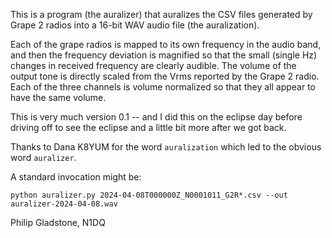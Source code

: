 This is a program (the auralizer) that auralizes the CSV files generated by Grape 2 radios into a 16-bit WAV audio file (the auralization). 

Each of the grape radios is mapped to its own frequency in the audio band, and then the frequency deviation is 
magnified so that the small (single Hz) changes in received frequency are clearly audible. The volume
of the output tone is directly scaled from the Vrms reported by the Grape 2 radio. Each of the three channels
is volume normalized so that they all appear to have the same volume.

This is very much version 0.1 -- and I did this on the eclipse day before driving off to see the eclipse and a little bit more after we got back.

Thanks to Dana K8YUM for the word `auralization` which led to the obvious word `auralizer`.

A standard invocation might be:

```
python auralizer.py 2024-04-08T000000Z_N0001011_G2R*.csv --out auralizer-2024-04-08.wav
```

Philip Gladstone, N1DQ
